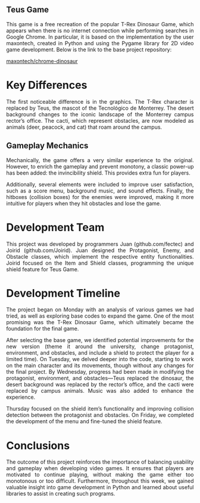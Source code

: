 ## Teus Game

<p align="justify">This game is a free recreation of the popular T-Rex Dinosaur Game, which appears when there is no internet connection while performing searches in Google Chrome. In particular, it is based on the implementation by the user maxontech, created in Python and using the Pygame library for 2D video game development. Below is the link to the base project repository: </p> 

[maxontech/chrome-dinosaur](https://github.com/maxontech/chrome-dinosaur)

# Key Differences

<p align="justify">The first noticeable difference is in the graphics. The T-Rex character is replaced by Teus, the mascot of the Tecnológico de Monterrey. The desert background changes to the iconic landscape of the Monterrey campus rector’s office. The cacti, which represent obstacles, are now modeled as animals (deer, peacock, and cat) that roam around the campus.</p> 

## Gameplay Mechanics

<p align="justify">Mechanically, the game offers a very similar experience to the original. However, to enrich the gameplay and prevent monotony, a classic power-up has been added: the invincibility shield. This provides extra fun for players.</p> 

<p align="justify">Additionally, several elements were included to improve user satisfaction, such as a score menu, background music, and sound effects. Finally, the hitboxes (collision boxes) for the enemies were improved, making it more intuitive for players when they hit obstacles and lose the game.</p> 

# Development Team

<p align="justify">This project was developed by programmers Juan (github.com/fectec) and Joirid (github.com/Joirid). Juan designed the Protagonist, Enemy, and Obstacle classes, which implement the respective entity functionalities. Joirid focused on the Item and Shield classes, programming the unique shield feature for Teus Game.</p> 

# Development Timeline

<p align="justify">The project began on Monday with an analysis of various games we had tried, as well as exploring base codes to expand the game. One of the most promising was the T-Rex Dinosaur Game, which ultimately became the foundation for the final game.</p> 

<p align="justify">After selecting the base game, we identified potential improvements for the new version (theme it around the university, change protagonist, environment, and obstacles, and include a shield to protect the player for a limited time). On Tuesday, we delved deeper into the code, starting to work on the main character and its movements, though without any changes for the final project. By Wednesday, progress had been made in modifying the protagonist, environment, and obstacles—Teus replaced the dinosaur, the desert background was replaced by the rector’s office, and the cacti were replaced by campus animals. Music was also added to enhance the experience.

</p> <p align="justify">Thursday focused on the shield item’s functionality and improving collision detection between the protagonist and obstacles. On Friday, we completed the development of the menu and fine-tuned the shield feature.</p> 

# Conclusions

<p align="justify">The outcome of this project reinforces the importance of balancing usability and gameplay when developing video games. It ensures that players are motivated to continue playing, without making the game either too monotonous or too difficult. Furthermore, throughout this week, we gained valuable insight into game development in Python and learned about useful libraries to assist in creating such programs.</p>
